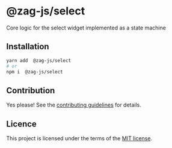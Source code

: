 # @zag-js/select

Core logic for the select widget implemented as a state machine

## Installation

```sh
yarn add  @zag-js/select
# or
npm i  @zag-js/select
```

## Contribution

Yes please! See the
[contributing guidelines](https://github.com/chakra-ui/zag/blob/main/CONTRIBUTING.md)
for details.

## Licence

This project is licensed under the terms of the
[MIT license](https://github.com/chakra-ui/zag/blob/main/LICENSE).
